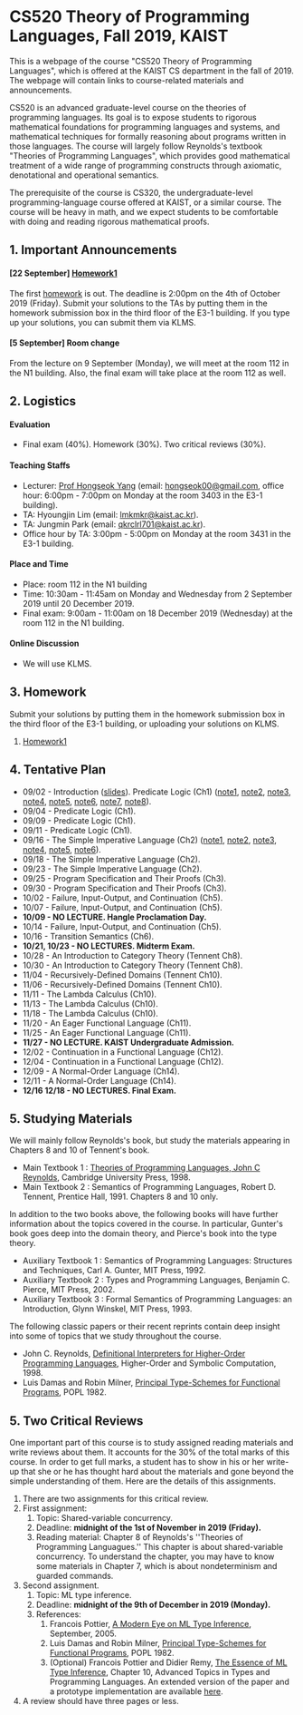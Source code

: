 # CS520 Theory of Programming Languages, Fall 2019, KAIST 

This is a webpage of the course "CS520 Theory of Programming Languages", which is offered at the KAIST CS department in the fall of 2019. The webpage will contain links to course-related materials and announcements.

CS520 is an advanced graduate-level course on the theories of programming languages. Its goal is to expose students to rigorous mathematical foundations for programming languages and systems, and mathematical techniques for formally reasoning about  programs written in those languages. The course will largely follow Reynolds's textbook "Theories of Programming Languages", which provides good mathematical treatment of a wide range of programming constructs through axiomatic, denotational and operational semantics. 

The prerequisite of the course is CS320, the undergraduate-level programming-language course offered at KAIST, or a similar course. The course will be heavy in math, and we expect students to be comfortable with doing and reading rigorous mathematical proofs. 

## 1. Important Announcements

#### [22 September] [Homework1](https://github.com/hongseok-yang/graduatePL19/blob/master/Homework/Homework1/homework1-questions.pdf)

The first [homework](https://github.com/hongseok-yang/graduatePL19/blob/master/Homework/Homework1/homework1-questions.pdf) is out. The deadline is 2:00pm on the 4th of October 2019 (Friday). Submit your solutions to the TAs by putting them in the homework submission box in the third floor of the E3-1 building. If you type up your solutions, you can submit them via KLMS.

#### [5 September] Room change

From the lecture on 9 September (Monday), we will meet at the room 112 in the N1 building. Also, the final exam will take place at the room 112 as well.

## 2. Logistics

#### Evaluation

* Final exam (40%). Homework (30%). Two critical reviews (30%).

#### Teaching Staffs

* Lecturer: [Prof Hongseok Yang](https://cs.kaist.ac.kr/people/view?idx=552&kind=faculty&menu=160) (email: hongseok00@gmail.com, office hour: 6:00pm - 7:00pm on Monday at the room 3403 in the E3-1 building).
* TA: Hyoungjin Lim (email: lmkmkr@kaist.ac.kr).
* TA: Jungmin Park (email: qkrclrl701@kaist.ac.kr).
* Office hour by TA: 3:00pm - 5:00pm on Monday at the room 3431 in the E3-1 building.

#### Place and Time

* Place: room 112 in the N1 building
* Time: 10:30am - 11:45am on Monday and Wednesday from 2 September 2019 until 20 December 2019.
* Final exam: 9:00am - 11:00am on 18 December 2019 (Wednesday) at the room 112 in the N1 building.

#### Online Discussion

* We will use KLMS.

## 3. Homework

Submit your solutions by putting them in the homework submission box in the third floor of the E3-1 building, or uploading your solutions on KLMS.

1. [Homework1](https://github.com/hongseok-yang/graduatePL19/blob/master/Homework/Homework1/homework1-questions.pdf)

## 4. Tentative Plan

* 09/02 - Introduction ([slides](https://github.com/hongseok-yang/graduatePL19/blob/master/Lectures/Lecture1/Lecture1.pdf)). Predicate Logic (Ch1) ([note1](https://github.com/hongseok-yang/graduatePL19/blob/master/Lectures/Lecture2/note1.jpg), [note2](https://github.com/hongseok-yang/graduatePL19/blob/master/Lectures/Lecture2/note2.jpg), [note3](https://github.com/hongseok-yang/graduatePL19/blob/master/Lectures/Lecture2/note3.jpg), [note4](https://github.com/hongseok-yang/graduatePL19/blob/master/Lectures/Lecture2/note4.jpg), [note5](https://github.com/hongseok-yang/graduatePL19/blob/master/Lectures/Lecture2/note5.jpg), [note6](https://github.com/hongseok-yang/graduatePL19/blob/master/Lectures/Lecture2/note6.jpg), [note7](https://github.com/hongseok-yang/graduatePL19/blob/master/Lectures/Lecture2/note7.jpg), [note8](https://github.com/hongseok-yang/graduatePL19/blob/master/Lectures/Lecture2/note8.jpg)).
* 09/04 - Predicate Logic (Ch1).
* 09/09 - Predicate Logic (Ch1).
* 09/11 - Predicate Logic (Ch1).
* 09/16 - The Simple Imperative Language (Ch2) ([note1](https://github.com/hongseok-yang/graduatePL19/blob/master/Lectures/Lecture3/note1.jpg), [note2](https://github.com/hongseok-yang/graduatePL19/blob/master/Lectures/Lecture3/note2.jpg), [note3](https://github.com/hongseok-yang/graduatePL19/blob/master/Lectures/Lecture3/note3.jpg), [note4](https://github.com/hongseok-yang/graduatePL19/blob/master/Lectures/Lecture3/note4.jpg), [note5](https://github.com/hongseok-yang/graduatePL19/blob/master/Lectures/Lecture3/note5.jpg), [note6](https://github.com/hongseok-yang/graduatePL19/blob/master/Lectures/Lecture3/note6.jpg)).
* 09/18 - The Simple Imperative Language (Ch2).
* 09/23 - The Simple Imperative Language (Ch2).
* 09/25 - Program Specification and Their Proofs (Ch3).
* 09/30 - Program Specification and Their Proofs (Ch3).
* 10/02 - Failure, Input-Output, and Continuation (Ch5).
* 10/07 - Failure, Input-Output, and Continuation (Ch5).
* __**10/09 - NO LECTURE. Hangle Proclamation Day.**__
* 10/14 - Failure, Input-Output, and Continuation (Ch5).
* 10/16 - Transition Semantics (Ch6).
* __**10/21, 10/23 - NO LECTURES. Midterm Exam.**__
* 10/28 - An Introduction to Category Theory (Tennent Ch8).
* 10/30 - An Introduction to Category Theory (Tennent Ch8).
* 11/04 - Recursively-Defined Domains (Tennent Ch10).
* 11/06 - Recursively-Defined Domains (Tennent Ch10).
* 11/11 - The Lambda Calculus (Ch10).
* 11/13 - The Lambda Calculus (Ch10).
* 11/18 - The Lambda Calculus (Ch10).
* 11/20 - An Eager Functional Language (Ch11).
* 11/25 - An Eager Functional Language (Ch11).
* __**11/27 - NO LECTURE. KAIST Undergraduate Admission.**__
* 12/02 - Continuation in a Functional Language (Ch12).
* 12/04 - Continuation in a Functional Language (Ch12).
* 12/09 - A Normal-Order Language (Ch14).
* 12/11 - A Normal-Order Language (Ch14).
* __**12/16 12/18 - NO LECTURES. Final Exam.**__

## 5. Studying Materials

We will mainly follow Reynolds's book, but study the materials appearing in Chapters 8 and 10 of Tennent's book.

* Main Textbook 1 : [Theories of Programming Languages, John C Reynolds](https://www.cambridge.org/core/books/theories-of-programming-languages/19530A88F3471B2A7D9891770B21DAF9), Cambridge University Press, 1998. 
* Main Textbook 2 : Semantics of Programming Languages, Robert D. Tennent, Prentice Hall, 1991. Chapters 8 and 10 only.

In addition to the two books above, the following books will have further information about the topics covered in the course. In particular, Gunter's book goes deep into the domain theory, and Pierce's book into the type theory.

* Auxiliary Textbook 1 : Semantics of Programming Languages: Structures and Techniques, Carl A. Gunter, MIT Press, 1992.
* Auxiliary Textbook 2 : Types and Programming Languages, Benjamin C. Pierce, MIT Press, 2002.
* Auxiliary Textbook 3 : Formal Semantics of Programming Languages: an Introduction, Glynn Winskel, MIT Press, 1993.

The following classic papers or their recent reprints contain deep insight into some of topics that we study throughout the course.

* John C. Reynolds, [Definitional Interpreters for Higher-Order Programming Languages](https://doi.org/10.1023/A:1010027404223), Higher-Order and Symbolic Computation, 1998. 
* Luis Damas and Robin Milner, [Principal Type-Schemes for Functional Programs](https://dl.acm.org/citation.cfm?id=582176), POPL 1982.

## 5. Two Critical Reviews

One important part of this course is to study assigned reading materials and write reviews about them. It accounts for the 30% of the total marks of this course. In order to get full marks, a student has to show in his or her write-up that she or he has thought hard about the materials and gone beyond the simple understanding of them. Here are the details of this assignments.

1. There are two assignments for this critical review.
2. First assignment: 
   1. Topic: Shared-variable concurrency.
   2. Deadline: __**midnight of the 1st of November in 2019 (Friday).**__
   3. Reading material: Chapter 8 of Reynolds's ''Theories of Programming Languagues.'' This chapter is about shared-variable concurrency. To understand the chapter, you may have to know some materials in Chapter 7, which is about nondeterminism and guarded commands.
3. Second assignment.
   1. Topic: ML type inference. 
   2. Deadline: __**midnight of the 9th of December in 2019 (Monday).**__
   3. References: 
      1. Francois Pottier, [A Modern Eye on ML Type Inference](http://cristal.inria.fr/~fpottier/publis/fpottier-appsem-2005.pdf), September, 2005.
      2. Luis Damas and Robin Milner, [Principal Type-Schemes for Functional Programs](https://dl.acm.org/citation.cfm?id=582176), POPL 1982.
      3. (Optional) Francois Pottier and Didier Remy, [The Essence of ML Type Inference](http://gallium.inria.fr/~fpottier/publis/emlti-final.pdf), Chapter 10, Advanced Topics in Types and Programming Languages. An extended version of the paper and a prototype implementation are available [here](http://cristal.inria.fr/attapl/).
4. A review should have three pages or less.


